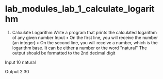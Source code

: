 # lab_modules_lab_1_calculate_logarithm
1.	Calculate Logarithm
Write a program that prints the calculated logarithm of any given number
Input
•	On the first line, you will receive the number (an integer)
•	On the second line, you will receive a number, which is the logarithm base. It can be either a number or the word "natural"
The output should be formatted to the 2nd decimal digit

Input
10
natural

Output
2.30
